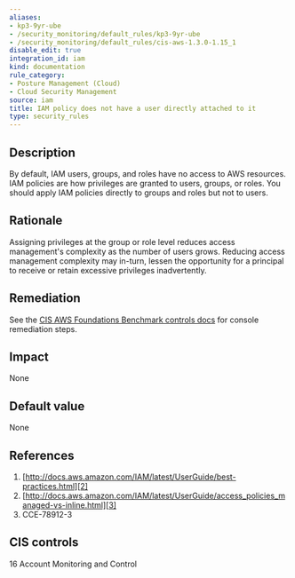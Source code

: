 ```yaml
---
aliases:
- kp3-9yr-ube
- /security_monitoring/default_rules/kp3-9yr-ube
- /security_monitoring/default_rules/cis-aws-1.3.0-1.15_1
disable_edit: true
integration_id: iam
kind: documentation
rule_category:
- Posture Management (Cloud)
- Cloud Security Management
source: iam
title: IAM policy does not have a user directly attached to it
type: security_rules
---
```


## Description

By default, IAM users, groups, and roles have no access to AWS resources. IAM policies are how privileges are granted to users, groups, or roles. You should apply IAM policies directly to groups and roles but not to users.

## Rationale

Assigning privileges at the group or role level reduces access management's complexity as the number of users grows. Reducing access management complexity may in-turn, lessen the opportunity for a principal to receive or retain excessive privileges inadvertently.

## Remediation

See the [CIS AWS Foundations Benchmark controls docs][1] for console remediation steps.

## Impact

None

## Default value

None

## References

1. [http://docs.aws.amazon.com/IAM/latest/UserGuide/best-practices.html][2]
2. [http://docs.aws.amazon.com/IAM/latest/UserGuide/access_policies_managed-vs-inline.html][3]
3. CCE-78912-3

## CIS controls

16 Account Monitoring and Control

[1]: https://docs.aws.amazon.com/config/latest/developerguide/operational-best-practices-for-cis_aws_benchmark_level_1.html
[2]: http://docs.aws.amazon.com/IAM/latest/UserGuide/best-practices.html
[3]: http://docs.aws.amazon.com/IAM/latest/UserGuide/access_policies_managed-vs-inline.html
